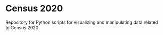 # Census 2020
Repository for Python scripts for visualizing and manipulating data related to Census 2020
